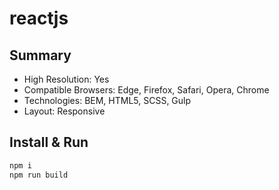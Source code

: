 # reactjs

## Summary
* High Resolution: Yes
* Compatible Browsers: Edge, Firefox, Safari, Opera, Chrome
* Technologies: BEM, HTML5, SCSS, Gulp
* Layout: Responsive

## Install & Run
```bash
npm i
npm run build
```
